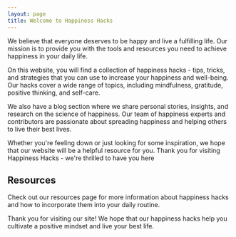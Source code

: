 ```yaml
---
layout: page
title: Welcome to Happiness Hacks
---
```


We believe that everyone deserves to be happy and live a fulfilling life. Our mission is to provide you with the tools and resources you need to achieve happiness in your daily life.

On this website, you will find a collection of happiness hacks - tips, tricks, and strategies that you can use to increase your happiness and well-being. Our hacks cover a wide range of topics, including mindfulness, gratitude, positive thinking, and self-care.

We also have a blog section where we share personal stories, insights, and research on the science of happiness. Our team of happiness experts and contributors are passionate about spreading happiness and helping others to live their best lives.

Whether you're feeling down or just looking for some inspiration, we hope that our website will be a helpful resource for you. Thank you for visiting Happiness Hacks - we're thrilled to have you here

<div id="random-hack"></div>

## Resources

Check out our resources page for more information about happiness hacks and how to incorporate them into your daily routine.

Thank you for visiting our site! We hope that our happiness hacks help you cultivate a positive mindset and live your best life.

<script>
  fetch('/happinesshacks.yml')
    .then(response => response.text())
    .then(text => {
      const hacks = jsyaml.load(text);
      const randomIndex = Math.floor(Math.random() * hacks.length);
      const hack = hacks[randomIndex];
      const hackElement = document.createElement('div');
      hackElement.innerHTML = `
        <h2>${hack.title}</h2>
        <p>${hack.description}</p>
      `;
      document.getElementById('random-hack').appendChild(hackElement);
    });
</script>


